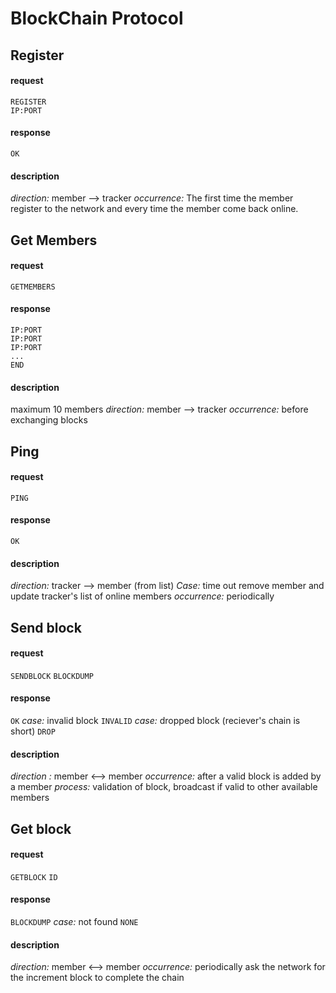 # BlockChain Protocol

## Register
#### request
```
REGISTER
IP:PORT
```
#### response
`OK`
#### description
*direction:* member --> tracker
*occurrence:* The first time the member register to the network and every time the member come back online.


## Get Members
#### request
`GETMEMBERS`
#### response
```
IP:PORT
IP:PORT
IP:PORT
...
END
```
#### description
maximum 10 members
*direction:* member --> tracker
*occurrence:* before exchanging blocks


## Ping
#### request
`PING`
#### response
`OK`
#### description
*direction:* tracker --> member (from list)
*Case:* time out remove member and update tracker's list of online members
*occurrence:* periodically


## Send block 
#### request 
`SENDBLOCK`
`BLOCKDUMP`
#### response
`OK`
*case:* invalid block
`INVALID`
*case:* dropped block (reciever's chain is short)
`DROP`
#### description 
*direction :* member <--> member
*occurrence:* after a valid block is added by a member
*process:* validation of block, broadcast if valid to other available members 


## Get block
#### request
`GETBLOCK`
`ID`
#### response
`BLOCKDUMP`
*case:* not found
`NONE`
#### description
*direction:* member <--> member
*occurrence:* periodically ask the network for the increment block to complete the chain
